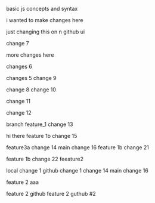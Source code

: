 basic js concepts and syntax

i wanted to make changes here

just changing this on n github ui

change 7

more changes here

changes 6

changes 5
change 9

change 8
change 10

change 11

change 12

branch feature_1 change 13

hi there
feature 1b change 15

feature3a
change 14 main
change 16
feature 1b change 21

feature 1b change 22
feeature2

local change 1
github change 1
change 14 main
change 16

feature 2 aaa

feature 2 github
feature 2 guthub #2
